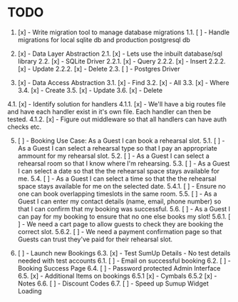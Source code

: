 # TODO

1. [x] - Write migration tool to manage database migrations
1.1. [ ] - Handle migrations for local sqlite db and production postgresql db

2. [x] - Data Layer Abstraction
2.1. [x] - Lets use the inbuilt database/sql library
2.2. [x] - SQLite Driver
2.2.1. [x] - Query
2.2.2. [x] - Insert
2.2.2. [x] - Update
2.2.2. [x] - Delete
2.3. [ ] - Postgres Driver

3. [x] - Data Access Abstraction
3.1. [x] - Find
3.2. [x] - All
3.3. [x] - Where
3.4. [x] - Create
3.5. [x] - Update
3.6. [x] - Delete

4.1. [x] - Identify solution for handlers
4.1.1. [x] - We'll have a big routes file and have each handler exist in it's own file. Each handler can then be tested.
4.1.2. [x] - Figure out middleware so that all handlers can have auth checks etc.

5. [ ] - Booking Use Case: As a Guest I can book a rehearsal slot.
5.1. [ ] - As a Guest I can select a rehearsal type so that I pay an appropriate ammount for my rehearsal slot.
5.2. [ ] - As a Guest I can select a rehearsal room so that I know where I'm rehearsing.
5.3. [ ] - As a Guest I can select a date so that the the rehearsal space stays available for me.
5.4. [ ] - As a Guest I can select a time so that the the rehearsal space stays available for me on the selected date.
5.4.1. [ ] - Ensure no one can book overlapping timeslots in the same room.
5.5. [ ] - As a Guest I can enter my contact details (name, email, phone number) so that I can confirm that my booking was successful.
5.6. [ ] - As a Guest I can pay for my booking to ensure that no one else books my slot!
5.6.1. [ ] - We need a cart page to allow guests to check they are booking the correct slot.
5.6.2. [ ] - We need a payment confirmation page so that Guests can trust they've paid for their rehearsal slot.

6. [ ] - Launch new Bookings
6.3. [x] - Test SumUp Details - No test details needed with test accounts 
6.1. [ ] - Email on successful booking
6.2. [ ] - Booking Success Page
6.4. [ ] - Password protected Admin Interface
6.5. [x] - Additional Items on bookings 
6.5.1 [x] - Cymbals
6.5.2 [x] - Notes
6.6. [ ] - Discount Codes
6.7. [ ] - Speed up Sumup Widget Loading
